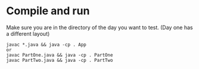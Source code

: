 # Compile and run

Make sure you are in the directory of the day you want to test.
(Day one has a different layout)

```
javac *.java && java -cp . App
or
javac PartOne.java && java -cp . PartOne
javac PartTwo.java && java -cp . PartTwo
```

